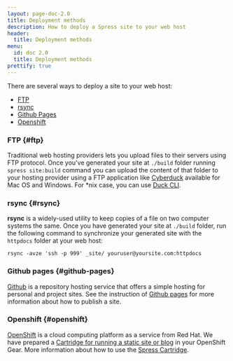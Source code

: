 ```yaml
---
layout: page-doc-2.0
title: Deployment methods
description: How to deploy a Spress site to your web host
header:
  title: Deployment methods
menu:
  id: doc 2.0
  title: Deployment methods
prettify: true
---
```

There are several ways to deploy a site to your web host:

* [FTP](#ftp)
* [rsync](#rsync)
* [Github Pages](#github-pages)
* [Openshift](#openshift)

### FTP {#ftp}

Traditional web hosting providers lets you upload files to their servers using FTP protocol.
Once you've generated your site at `./build` folder running `spress site:build` command you
can upload the content of that folder to your hosting provider using a FTP application like
[Cyberduck](https://cyberduck.io/) available for Mac OS and Windows. For *nix case, you can
use [Duck CLI](https://duck.sh/).

### rsync {#rsync}

**rsync** is a widely-used utility to keep copies of a file on two computer systems the same.
Once you have generated your site at `./build` folder, run the following command to synchronize
your generated site with the `httpdocs` folder at your web host:

```
rsync -avze 'ssh -p 999' _site/ youruser@yoursite.com:httpdocs
```

### Github pages {#github-pages}

[Github](https://github.com/) is a repository hosting service that offers a simple hosting for personal
and project sites. See the instruction of [Github pages](https://pages.github.com/)
for more information about how to publish a site.

### Openshift {#openshift}

[OpenShift](https://www.openshift.com/) is a cloud computing platform as a service from Red Hat.
We have prepared a [Cartridge for running a static site or blog](https://github.com/spress/Openshift-spress-cartridge)
in your OpenShift Gear. More information about how to use the [Spress Cartridge](/news/2015/01/17/spress-cartridge-for-openshift/).
